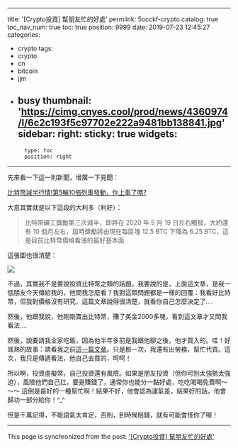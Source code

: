 
---
title: '[Crypto投資] 幫朋友忙的好處'
permlink: 5occkf-crypto
catalog: true
toc_nav_num: true
toc: true
position: 9999
date: 2019-07-23 12:45:27
categories:
- crypto
tags:
- crypto
- cn
- bitcoin
- jjm
- busy
thumbnail: 'https://cimg.cnyes.cool/prod/news/4360974/l/6c2c193f5c97702e222a9481bb138841.jpg'
sidebar:
    right:
        sticky: true
widgets:
    -
        type: toc
        position: right
---


先來看一下這一則新聞，增廣一下見聞：

[比特幣減半行情!第5輪10倍列車發動，你上車了嗎?](https://news.cnyes.com/news/id/4360974)

大意其實就是以下這段的大利多（利好）：

>比特幣礦工獎勵第三次減半，即將在 2020 年 5 月 19 日左右觸發，大約還有 10 個月左右，屆時獎勵將由現在每區塊 12.5 BTC 下降為 6.25 BTC，這是目前比特幣價格看漲的最好基本面

這張圖也很清楚：

![](https://cimg.cnyes.cool/prod/news/4360974/l/6c2c193f5c97702e222a9481bb138841.jpg)

不過，其實我不是要說投資比特幣之類的話題。我要說的是，上面這文章，是我一個朋友今天傳給我的，他問我怎麼看？我對這類問題都是一樣的回覆：我看好比特幣，但我對價格沒有研究，這篇文章說得很清楚，就看你自己怎麼決定了....

然後，他跟我說，他剛剛賣出比特幣，賺了美金2000多塊，看到這文章才又問我看法....

然後，說要請我全家吃飯，因為他半年多前是我跟他聊之後，他才買入的。哇！好耳熟的故事：請看我之前[這一篇文章](https://steemit.com/cn/@deanliu/259fww)。只是那一次，我還有出勞務，幫忙代買。這次，我只是傳遞看法，他自己去買的，呵呵！

所以啊，投資虛擬幣，自己投資還有風險。如果是朋友投資（但你可別太強勢太強迫），風險他們自己扛，要是賺錢了，通常你也能分一點好處，吃吃喝喝免費啊～～～ 這倒是最好的一種幫忙啊！結果不好，他會認為運氣差，結果好的話，他會歸功一部分給你！^_^

但是千萬記得，不能語氣太肯定，否則，到時候賠錢，就有可能會怪你了喔！

- - -

This page is synchronized from the post: ['[Crypto投資] 幫朋友忙的好處'](https://steemit.com/@deanliu/5occkf-crypto)
